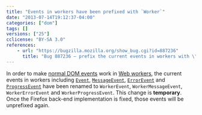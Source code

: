 ```yaml
---
title: "Events in workers have been prefixed with `Worker`"
date: "2013-07-14T19:12:37-04:00"
categories: ["dom"]
tags: []
versions: ["25"]
cclicense: "BY-SA 3.0"
references:
    - url: "https://bugzilla.mozilla.org/show_bug.cgi?id=887236"
      title: "Bug 887236 – prefix the current events in workers with \"Worker\""
---
```

In order to make [normal DOM events](https://developer.mozilla.org/en-US/docs/Web/Reference/Events) work in [Web workers](https://developer.mozilla.org/en-US/docs/Web/Guide/Performance/Using_web_workers), the current events in workers including [`Event`](https://developer.mozilla.org/en-US/docs/Web/API/Event), [`MessageEvent`](https://developer.mozilla.org/en-US/docs/Web/API/MessageEvent), [`ErrorEvent`](https://developer.mozilla.org/en-US/docs/Web/API/ErrorEvent) and [`ProgressEvent`](https://developer.mozilla.org/en-US/docs/Web/API/ProgressEvent) have been renamed to `WorkerEvent`, `WorkerMessageEvent`, `WorkerErrorEvent` and `WorkerProgressEvent`. This change is **temporary**. Once the Firefox back-end implementation is fixed, those events will be unprefixed again.
